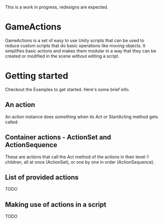 This is a work in progress, redesigns are expected.

# GameActions
GameActions is a set of easy to use Unity scripts that can be used to reduce custom scripts that do basic operations like moving objects. It simplifies basic actions and makes them modular in a way that they can be created or modified in the scene without editing a script.

# Getting started
Checkout the Examples to get started. Here's some brief info.

## An action
An action instance does _something_ when its Act or StartActing method gets called.

## Container actions - ActionSet and ActionSequence
These are actions that call the Act method of the actions in their level-1 children, all at once (ActionSet), or one by one in order (ActionSequence).

## List of provided actions
TODO

## Making use of actions in a script
TODO
